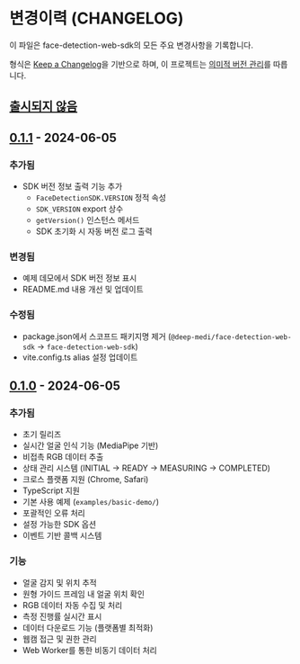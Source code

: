 # 변경이력 (CHANGELOG)

이 파일은 face-detection-web-sdk의 모든 주요 변경사항을 기록합니다.

형식은 [Keep a Changelog](https://keepachangelog.com/ko/1.0.0/)을 기반으로 하며,
이 프로젝트는 [의미적 버전 관리](https://semver.org/lang/ko/)를 따릅니다.

## [출시되지 않음]

## [0.1.1] - 2024-06-05

### 추가됨

- SDK 버전 정보 출력 기능 추가
  - `FaceDetectionSDK.VERSION` 정적 속성
  - `SDK_VERSION` export 상수
  - `getVersion()` 인스턴스 메서드
  - SDK 초기화 시 자동 버전 로그 출력

### 변경됨

- 예제 데모에서 SDK 버전 정보 표시
- README.md 내용 개선 및 업데이트

### 수정됨

- package.json에서 스코프드 패키지명 제거 (`@deep-medi/face-detection-web-sdk` → `face-detection-web-sdk`)
- vite.config.ts alias 설정 업데이트

## [0.1.0] - 2024-06-05

### 추가됨

- 초기 릴리즈
- 실시간 얼굴 인식 기능 (MediaPipe 기반)
- 비접촉 RGB 데이터 추출
- 상태 관리 시스템 (INITIAL → READY → MEASURING → COMPLETED)
- 크로스 플랫폼 지원 (Chrome, Safari)
- TypeScript 지원
- 기본 사용 예제 (`examples/basic-demo/`)
- 포괄적인 오류 처리
- 설정 가능한 SDK 옵션
- 이벤트 기반 콜백 시스템

### 기능

- 얼굴 감지 및 위치 추적
- 원형 가이드 프레임 내 얼굴 위치 확인
- RGB 데이터 자동 수집 및 처리
- 측정 진행률 실시간 표시
- 데이터 다운로드 기능 (플랫폼별 최적화)
- 웹캠 접근 및 권한 관리
- Web Worker를 통한 비동기 데이터 처리

[출시되지 않음]: https://github.com/deep-medi/FaceDetection_Web_SDK/compare/v0.1.1...HEAD
[0.1.1]: https://github.com/deep-medi/FaceDetection_Web_SDK/compare/v0.1.0...v0.1.1
[0.1.0]: https://github.com/deep-medi/FaceDetection_Web_SDK/releases/tag/v0.1.0
